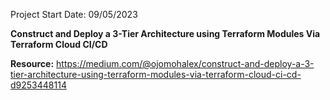 Project Start Date: 09/05/2023

**Construct and Deploy a 3-Tier Architecture using Terraform Modules Via Terraform Cloud CI/CD**

**Resource:** https://medium.com/@ojomohalex/construct-and-deploy-a-3-tier-architecture-using-terraform-modules-via-terraform-cloud-ci-cd-d9253448114

